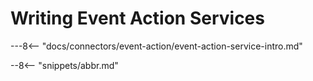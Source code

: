 <!-- SPDX-License-Identifier: CC-BY-4.0 -->
<!-- Copyright Contributors to the Egeria project. -->

# Writing Event Action Services

---8<-- "docs/connectors/event-action/event-action-service-intro.md"


--8<-- "snippets/abbr.md"



